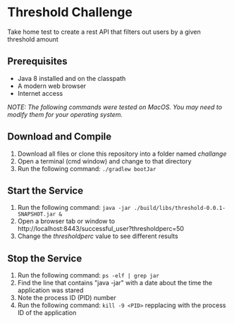 # Threshold Challenge
Take home test to create a rest API that filters out users by a given threshold amount

## Prerequisites
- Java 8 installed and on the classpath
- A modern web browser
- Internet access

*NOTE: The following commands were tested on MacOS. You may need to modify them for your operating system.*

## Download and Compile
1. Download all files or clone this repository into a folder named _challange_
1. Open a terminal (cmd window) and change to that directory
1. Run the following command: ```./gradlew bootJar```

## Start the Service
1. Run the following command: ```java -jar ./build/libs/threshold-0.0.1-SNAPSHOT.jar &```
1. Open a browser tab or window to http://localhost:8443/successful_user?thresholdperc=50
1. Change the _thresholdperc_ value to see different results

## Stop the Service
1. Run the following command: ```ps -elf | grep jar```
1. Find the line that contains "java -jar" with a date about the time the application was stared
1. Note the process ID (PID) number
1. Run the following command: ```kill -9 <PID>``` repplacing <PID> with the process ID of the application
